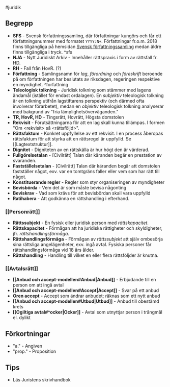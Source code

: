 #juridik 
## Begrepp
- **SFS** - Svensk författningssamling, där författningar kungörs och får ett författningsnummer med formatet `YYYY:N+`. Författningar fr.o.m. 2018 finns tillgängliga på hemsidan [Svensk författningssamling](https://svenskforfattningssamling.se/) medan äldre finns tillgängliga i tryck. ^sfs
- **NJA** - Nytt Juridiskt Arkiv - Innehåller rättspraxis i form av rättsfall fr. HD.
- **RH** - Fall från HovR. (?)
- **Författning** - Samlingsnamn för *lag*, *förordning* och *föreskrift* beroende på om författningen har beslutats av riksdagen, regeringen respektive en myndighet. ^forfattning
- **Teleologisk tolkning** - Juridisk tolkning som stämmer med lagens ändamål (istället för endast ordalagen). En *subjektiv* teleologisk tolkning är en tolkning utifrån lagstiftarens perspektiv (och därmed ofta involverar förarbetet), medan en *objektiv* teleologisk tolkning analyserar med bakgrund av "fria lämplighetsöverväganden."
- **TR, HovR, HD** - Tingsrätt, Hovrätt, Högsta domstolen
- **Rekvisit** - Förutsättningarna för att en lag skall kunna tillämpas. I formen "Om \<rekvisit\> så \<rättsföljd\>".
- **Rättsfaktum** - Konkret uppfyllelse av ett rekvisit. I en process åberopas rättsfaktum för att styrka att en rättsregel är uppfylld. Se [[Lagtextstruktur]].
- **Dignitet** - Digniteten av en rättskälla är hur högt den är värderad.
- **Fullgörelsetalan** - \[Civilrätt\] Talan där käranden begär en prestation av svaranden.
- **Fastställelsetalan** - \[Civilrätt\] Talan där käranden begär att domstolen fastställer något, exv. var en tomtgräns faller eller vem som har rätt till något.
- **Konstituerande regler** - Regler som styr organiseringen av myndigheter
- **Bevisbörda** - Vem det är som måste bevisa någonting
- **Beviskrav** - Vad som krävs för att bevisbördan skall vara uppfylld
- **Ratihabera** - Att godkänna en rättshandling i efterhand.
### [[Personrätt]]
- **Rättssubjekt** - En fysisk eller juridisk person med *rättskapacitet*.
- **Rättskapacitet** - Förmågan att ha juridiska rättigheter och skyldigheter, jfr. *rättshandlingsförmåga*.
- **Rättshandlingsförmåga** - Förmågan av *rättssubjekt* att själv ombesörja sina rättsliga angelägenheter, exv. ingå avtal. Fysiska personer får rättshandlingsförmåga vid 18 års ålder.
- **Rättshandling** - Handling till vilket en eller flera rättsföljder är knutna.
### [[Avtalsrätt]]
- **[[Anbud och accept-modellen#Anbud|Anbud]]** - Erbjudande till en person om att ingå avtal
- **[[Anbud och accept-modellen#Accept|Accept]]** - Svar på ett anbud
- **Oren accept** - Accept som ändrar anbudet; räknas som ett nytt anbud
- **[[Anbud och accept-modellen#Utbud|Utbud]]** - Anbud till obestämd krets
- **[[Ogiltiga avtal#^ocker|Ocker]]** - Avtal som utnyttjar person i trångmål el. dylikt
## Förkortningar
* "a." - Angiven
* "prop." - Proposition
## Tips
- Läs Juristens skrivhandbok
